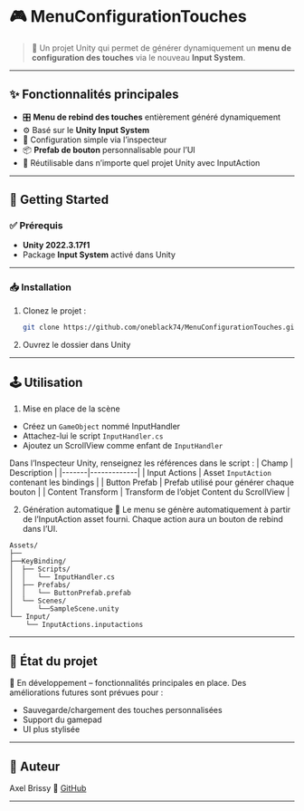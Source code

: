 # 🎮 MenuConfigurationTouches

> 🔧 Un projet Unity qui permet de générer dynamiquement un **menu de configuration des touches** via le nouveau **Input System**.

---

## ✨ Fonctionnalités principales

- 🎛️ **Menu de rebind des touches** entièrement généré dynamiquement
- ⚙️ Basé sur le **Unity Input System**
- 🧩 Configuration simple via l’inspecteur
- 📦 **Prefab de bouton** personnalisable pour l’UI
- 🧠 Réutilisable dans n’importe quel projet Unity avec InputAction

---

## 🚀 Getting Started

### ✅ Prérequis

- **Unity 2022.3.17f1**
- Package **Input System** activé dans Unity

---

### 📥 Installation

1. Clonez le projet :
   ```bash
   git clone https://github.com/oneblack74/MenuConfigurationTouches.git
   ```
2. Ouvrez le dossier dans Unity

---

## 🕹️ Utilisation

1. Mise en place de la scène
- Créez un `GameObject` nommé InputHandler
- Attachez-lui le script `InputHandler.cs`
- Ajoutez un ScrollView comme enfant de `InputHandler`

Dans l’Inspecteur Unity, renseignez les références dans le script :
| Champ | Description |
|-------|-------------|
| Input Actions | Asset `InputAction` contenant les bindings |
| Button Prefab | Prefab utilisé pour générer chaque bouton |
| Content Transform | Transform de l’objet Content du ScrollView |

2. Génération automatique
🎉 Le menu se génère automatiquement à partir de l’InputAction asset fourni.
Chaque action aura un bouton de rebind dans l’UI.

```
Assets/
├── 
├──KeyBinding/
│  ├── Scripts/
│  │   └── InputHandler.cs
│  ├── Prefabs/
│  │   └── ButtonPrefab.prefab
│  └── Scenes/
│      └──SampleScene.unity
└── Input/
    └── InputActions.inputactions

```

---

## 📌 État du projet

🧪 En développement – fonctionnalités principales en place.
Des améliorations futures sont prévues pour :

- Sauvegarde/chargement des touches personnalisées
- Support du gamepad
- UI plus stylisée

---

## 👤 Auteur

Axel Brissy
    🔗 [GitHub](https://github.com/oneblack74)

---


